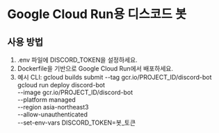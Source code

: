 # Google Cloud Run용 디스코드 봇

## 사용 방법
1. .env 파일에 DISCORD_TOKEN을 설정하세요.
2. Dockerfile을 기반으로 Google Cloud Run에서 배포하세요.
3. 예시 CLI:
   gcloud builds submit --tag gcr.io/PROJECT_ID/discord-bot
   gcloud run deploy discord-bot \
     --image gcr.io/PROJECT_ID/discord-bot \
     --platform managed \
     --region asia-northeast3 \
     --allow-unauthenticated \
     --set-env-vars DISCORD_TOKEN=봇_토큰